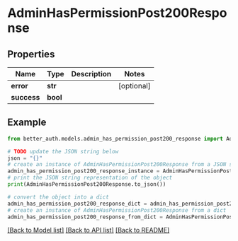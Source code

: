 # AdminHasPermissionPost200Response


## Properties

Name | Type | Description | Notes
------------ | ------------- | ------------- | -------------
**error** | **str** |  | [optional] 
**success** | **bool** |  | 

## Example

```python
from better_auth.models.admin_has_permission_post200_response import AdminHasPermissionPost200Response

# TODO update the JSON string below
json = "{}"
# create an instance of AdminHasPermissionPost200Response from a JSON string
admin_has_permission_post200_response_instance = AdminHasPermissionPost200Response.from_json(json)
# print the JSON string representation of the object
print(AdminHasPermissionPost200Response.to_json())

# convert the object into a dict
admin_has_permission_post200_response_dict = admin_has_permission_post200_response_instance.to_dict()
# create an instance of AdminHasPermissionPost200Response from a dict
admin_has_permission_post200_response_from_dict = AdminHasPermissionPost200Response.from_dict(admin_has_permission_post200_response_dict)
```
[[Back to Model list]](../README.md#documentation-for-models) [[Back to API list]](../README.md#documentation-for-api-endpoints) [[Back to README]](../README.md)


